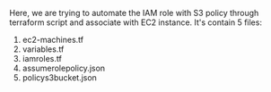 Here, we are trying to automate the IAM role with S3 policy through terraform script and associate with EC2 instance. It's contain 5 files:
1. ec2-machines.tf
2. variables.tf
3. iamroles.tf
4. assumerolepolicy.json
5. policys3bucket.json
